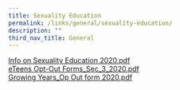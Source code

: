 ```yaml
---
title: Sexuality Education
permalink: /links/general/sexuality-education/
description: ""
third_nav_title: General
---
```

[Info on Sexuality Education 2020.pdf](/files/Info%20on%20SEd%20for%20schs%20website%20(Sec)_2020.pdf) <br>
[eTeens Opt-Out Forms\_Sec\_3\_2020.pdf](/files/eTeens%20Opt-Out%20Forms_Sec_3_2020.pdf) <br>
[Growing Years\_Op Out form 2020.pdf](/files/Growing%20Years_Op%20Out%20form%202020.pdf)